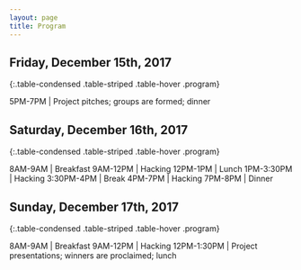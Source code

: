 ```yaml
---
layout: page
title: Program
---
```


## Friday, December 15th, 2017

{:.table-condensed .table-striped .table-hover .program}

5PM-7PM | Project pitches; groups are formed; dinner


## Saturday, December 16th, 2017

{:.table-condensed .table-striped .table-hover .program}

8AM-9AM | Breakfast
9AM-12PM | Hacking
12PM-1PM | Lunch
1PM-3:30PM | Hacking
3:30PM-4PM | Break
4PM-7PM | Hacking
7PM-8PM | Dinner


## Sunday, December 17th, 2017

{:.table-condensed .table-striped .table-hover .program}

8AM-9AM | Breakfast
9AM-12PM | Hacking
12PM-1:30PM | Project presentations; winners are proclaimed; lunch

